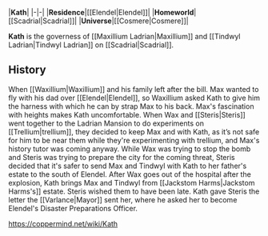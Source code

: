 |**Kath**|
|-|-|
|**Residence**|[[Elendel\|Elendel]]|
|**Homeworld**|[[Scadrial\|Scadrial]]|
|**Universe**|[[Cosmere\|Cosmere]]|

**Kath** is the governess of [[Maxillium Ladrian\|Maxillium]] and [[Tindwyl Ladrian\|Tindwyl Ladrian]] on [[Scadrial\|Scadrial]].

## History
When [[Waxillium\|Waxillium]] and his family left after the bill. Max wanted to fly with his dad over [[Elendel\|Elendel]], so Waxillium asked Kath to give him the harness with which he can by strap Max to his back.
Max's fascination with heights makes Kath uncomfortable.
When Wax and [[Steris\|Steris]] went together to the Ladrian Mansion to do experiments on [[Trellium\|trellium]], they decided to keep Max and with Kath, as it’s not safe for him to be near them while they're experimenting with trellium, and Max's history tutor was coming anyway.
While Wax was trying to stop the bomb and Steris was trying to prepare the city for the coming threat, Steris decided that it's safer to send Max and Tindwyl with Kath to her father's estate to the south of Elendel.
After Wax goes out of the hospital after the explosion, Kath brings Max and Tindwyl from [[Jackstom Harms\|Jackstom Harms's]] estate.
Steris wished them to have been late.
Kath gave Steris the letter the [[Varlance\|Mayor]] sent her, where he asked her to become Elendel's Disaster Preparations Officer.



https://coppermind.net/wiki/Kath